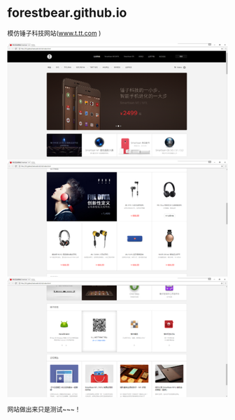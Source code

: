 ﻿# forestbear.github.io
模仿锤子科技网站(www.t.tt.com )



![image](https://github.com/forestbear/forestbear.github.io/raw/master/Screenshots/pic1.png)
![image](https://github.com/forestbear/forestbear.github.io/raw/master/Screenshots/pic2.png)
![image](https://github.com/forestbear/forestbear.github.io/raw/master/Screenshots/pic3.png)


网站做出来只是测试~~~！
